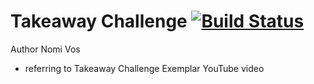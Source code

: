 # Takeaway Challenge                                       [![Build Status](https://travis-ci.org/nomi811/takeaway-challenge.svg?branch=project)](https://travis-ci.org/nomi811/takeaway-challenge)
Author Nomi Vos
  * referring to Takeaway Challenge Exemplar YouTube video
